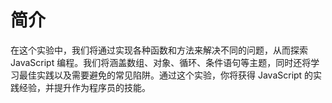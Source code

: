 # 简介

在这个实验中，我们将通过实现各种函数和方法来解决不同的问题，从而探索 JavaScript 编程。我们将涵盖数组、对象、循环、条件语句等主题，同时还将学习最佳实践以及需要避免的常见陷阱。通过这个实验，你将获得 JavaScript 的实践经验，并提升作为程序员的技能。
